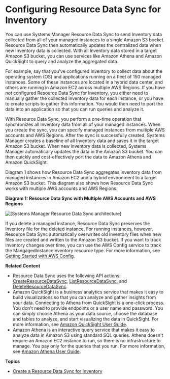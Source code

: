 # Configuring Resource Data Sync for Inventory<a name="sysman-inventory-datasync"></a>

You can use Systems Manager Resource Data Sync to send Inventory data collected from all of your managed instances to a single Amazon S3 bucket\. Resource Data Sync then automatically updates the centralized data when new Inventory data is collected\. With all Inventory data stored in a target Amazon S3 bucket, you can use services like Amazon Athena and Amazon QuickSight to query and analyze the aggregated data\.

For example, say that you've configured Inventory to collect data about the operating system \(OS\) and applications running on a fleet of 150 managed instances\. Some of these instances are located in a hybrid data center, and others are running in Amazon EC2 across multiple AWS Regions\. If you have *not* configured Resource Data Sync for Inventory, you either need to manually gather the collected inventory data for each instance, or you have to create scripts to gather this information\. You would then need to port the data into an application so that you can run queries and analyze it\.

With Resource Data Sync, you perform a one\-time operation that synchronizes all Inventory data from all of your managed instances\. When you create the sync, you can specify managed instances from multiple AWS accounts and AWS Regions\. After the sync is successfully created, Systems Manager creates a baseline of all Inventory data and saves it in the target Amazon S3 bucket\. When new inventory data is collected, Systems Manager automatically updates the data in the Amazon S3 bucket\. You can then quickly and cost\-effectively port the data to Amazon Athena and Amazon QuickSight\.

Diagram 1 shows how Resource Data Sync aggregates inventory data from managed instances in Amazon EC2 and a hybrid environment to a target Amazon S3 bucket\. This diagram also shows how Resource Data Sync works with multiple AWS accounts and AWS Regions\.

**Diagram 1: Resource Data Sync with Multiple AWS Accounts and AWS Regions**

![\[Systems Manager Resource Data Sync architecture\]](http://docs.aws.amazon.com/systems-manager/latest/userguide/images/ssm-inventory-datasync-vsd.png)

If you delete a managed instance, Resource Data Sync preserves the Inventory file for the deleted instance\. For running instances, however, Resource Data Sync automatically overwrites old inventory files when new files are created and written to the Amazon S3 bucket\. If you want to track inventory changes over time, you can use the AWS Config service to track the MangagedInstanceInventory resource type\. For more information, see [Getting Started with AWS Config](http://docs.aws.amazon.com/config/latest/developerguide/getting-started.html)\.

**Related Content**
+ Resource Data Sync uses the following API actions: [CreateResourceDataSync](http://docs.aws.amazon.com/ssm/latest/APIReference/API_CreateResourceDataSync.html), [ListResourceDataSync](http://docs.aws.amazon.com/ssm/latest/APIReference/API_ListResourceDataSync.html), and [DeleteResourceDataSync](http://docs.aws.amazon.com/ssm/latest/APIReference/API_DeleteResourceDataSync.html)\.
+ Amazon QuickSight is a business analytics service that makes it easy to build visualizations so that you can analyze and gather insights from your data\. Connecting to Athena from QuickSight is a one\-click process\. You don't need to provide endpoints or a user name and password\. You can simply choose Athena as your data source, choose the database and tables to analyze, and start visualizing the data in QuickSight\. For more information, see [Amazon QuickSight User Guide](http://docs.aws.amazon.com/quicksight/latest/user/)\. 
+ Amazon Athena is an interactive query service that makes it easy to analyze data in Amazon S3 using standard SQL queries\. Athena doesn't require an Amazon EC2 instance to run, so there is no infrastructure to manage\. You pay only for the queries that you run\. For more information, see [Amazon Athena User Guide](http://docs.aws.amazon.com/athena/latest/ug/)\.

**Topics**
+ [Create a Resource Data Sync for Inventory](sysman-inventory-datasync-create.md)